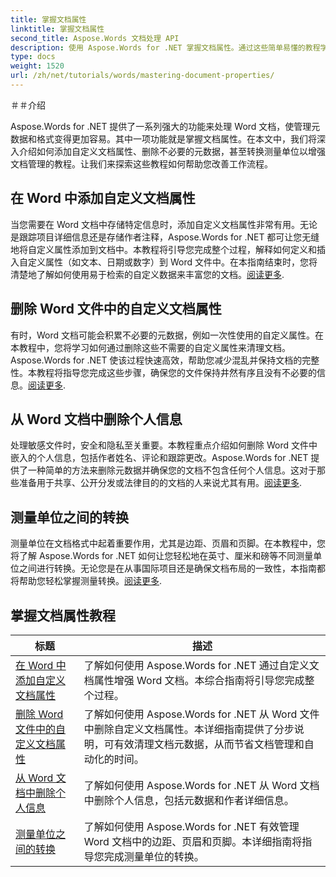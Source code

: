 ```yaml
---
title: 掌握文档属性
linktitle: 掌握文档属性
second_title: Aspose.Words 文档处理 API
description: 使用 Aspose.Words for .NET 掌握文档属性。通过这些简单易懂的教程学习如何在 Word 文档中添加、删除和转换测量单位。
type: docs
weight: 1520
url: /zh/net/tutorials/words/mastering-document-properties/
---
```

＃＃介绍  

Aspose.Words for .NET 提供了一系列强大的功能来处理 Word 文档，使管理元数据和格式变得更加容易。其中一项功能就是掌握文档属性。在本文中，我们将深入介绍如何添加自定义文档属性、删除不必要的元数据，甚至转换测量单位以增强文档管理的教程。让我们来探索这些教程如何帮助您改善工作流程。

## 在 Word 中添加自定义文档属性  

当您需要在 Word 文档中存储特定信息时，添加自定义文档属性非常有用。无论是跟踪项目详细信息还是存储作者注释，Aspose.Words for .NET 都可让您无缝地将自定义属性添加到文档中。本教程将引导您完成整个过程，解释如何定义和插入自定义属性（如文本、日期或数字）到 Word 文件中。在本指南结束时，您将清楚地了解如何使用易于检索的自定义数据来丰富您的文档。[阅读更多](./adding-custom-document-properties-in-word/).

## 删除 Word 文件中的自定义文档属性  

有时，Word 文档可能会积累不必要的元数据，例如一次性使用的自定义属性。在本教程中，您将学习如何通过删除这些不需要的自定义属性来清理文档。Aspose.Words for .NET 使该过程快速高效，帮助您减少混乱并保持文档的完整性。本教程将指导您完成这些步骤，确保您的文件保持井然有序且没有不必要的信息。[阅读更多](./remove-custom-document-properties-in-word-files/).

## 从 Word 文档中删除个人信息  

处理敏感文件时，安全和隐私至关重要。本教程重点介绍如何删除 Word 文件中嵌入的个人信息，包括作者姓名、评论和跟踪更改。Aspose.Words for .NET 提供了一种简单的方法来删除元数据并确保您的文档不包含任何个人信息。这对于那些准备用于共享、公开分发或法律目的的文档的人来说尤其有用。[阅读更多](./remove-personal-information-word-document/).

## 测量单位之间的转换  

测量单位在文档格式中起着重要作用，尤其是边距、页眉和页脚。在本教程中，您将了解 Aspose.Words for .NET 如何让您轻松地在英寸、厘米和磅等不同测量单位之间进行转换。无论您是在从事国际项目还是确保文档布局的一致性，本指南都将帮助您轻松掌握测量转换。[阅读更多](./converting-between-measurement-units/).

 ## 掌握文档属性教程
| 标题 | 描述 |
| --- | --- |
| [在 Word 中添加自定义文档属性](./adding-custom-document-properties-in-word/) | 了解如何使用 Aspose.Words for .NET 通过自定义文档属性增强 Word 文档。本综合指南将引导您完成整个过程。 |
| [删除 Word 文件中的自定义文档属性](./remove-custom-document-properties-in-word-files/) | 了解如何使用 Aspose.Words for .NET 从 Word 文件中删除自定义文档属性。本详细指南提供了分步说明，可有效清理文档元数据，从而节省文档管理和自动化的时间。 |
| [从 Word 文档中删除个人信息](./remove-personal-information-word-document/) | 了解如何使用 Aspose.Words for .NET 从 Word 文档中删除个人信息，包括元数据和作者详细信息。 |
| [测量单位之间的转换](./converting-between-measurement-units/) | 了解如何使用 Aspose.Words for .NET 有效管理 Word 文档中的边距、页眉和页脚。本详细指南将指导您完成测量单位的转换。 |
